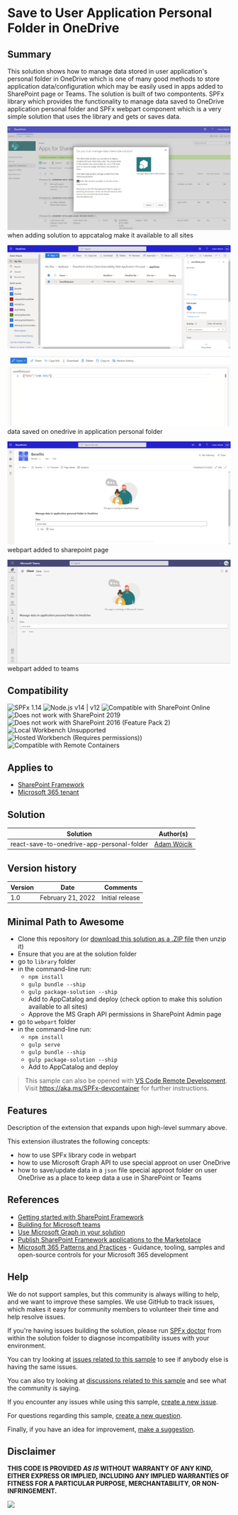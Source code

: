 # Save to User Application Personal Folder in OneDrive

## Summary

This solution shows how to manage data stored in user application's personal folder in OneDrive which is one of many good methods to store application data/configuration which may be easily used in apps added to SharePoint page or Teams. The solution is built of two compontents. SPFx library which provides the functionality to manage data saved to OneDrive application personal folder and SPFx webpart component which is a very simple solution that uses the library and gets or saves data.

![image](./assets/to-all-sites.png)
when adding solution to appcatalog make it available to all sites

![image](./assets/data-saved-on-onedrive.png)

![image](./assets/data.png)
data saved on onedrive in application personal folder

![image](./assets/in-sharepoint.png)
webpart added to sharepoint page

![image](./assets/in-teams.png)
webpart added to teams

## Compatibility

![SPFx 1.14](https://img.shields.io/badge/SPFx-1.14-green.svg)
![Node.js v14 | v12](https://img.shields.io/badge/Node.js-v14%20%7C%20v12-green.svg) 
![Compatible with SharePoint Online](https://img.shields.io/badge/SharePoint%20Online-Compatible-green.svg)
![Does not work with SharePoint 2019](https://img.shields.io/badge/SharePoint%20Server%202019-Incompatible-red.svg "SharePoint Server 2019 requires SPFx 1.4.1 or lower")
![Does not work with SharePoint 2016 (Feature Pack 2)](https://img.shields.io/badge/SharePoint%20Server%202016%20(Feature%20Pack%202)-Incompatible-red.svg "SharePoint Server 2016 Feature Pack 2 requires SPFx 1.1")
![Local Workbench Unsupported](https://img.shields.io/badge/Local%20Workbench-Unsupported-red.svg "Local workbench is no longer available as of SPFx 1.13 and above")
![Hosted Workbench (Requires permissions))](https://img.shields.io/badge/Hosted%20Workbench-(Requires%20permissions%)-yellow.svg "Requires permissions to be granted before this solution can work on the hosted workbench")
![Compatible with Remote Containers](https://img.shields.io/badge/Remote%20Containers-Compatible-green.svg)

## Applies to

- [SharePoint Framework](https://aka.ms/SPFx)
- [Microsoft 365 tenant](https://docs.microsoft.com/en-us/sharepoint/dev/SPFx/set-up-your-developer-tenant)

## Solution

Solution|Author(s)
--------|---------
react-save-to-onedrive-app-personal-folder | [Adam Wójcik](https://github.com/Adam-it)

## Version history

Version|Date|Comments
-------|----|--------
1.0|February 21, 2022|Initial release

## Minimal Path to Awesome

- Clone this repository (or [download this solution as a .ZIP file](https://pnp.github.io/download-partial/?url=https://github.com/pnp/sp-dev-fx-webparts/tree/main/samples/react-save-to-onedrive-app-personal-folder) then unzip it)
- Ensure that you are at the solution folder
- go to `library` folder
- in the command-line run:
  - `npm install`
  - `gulp bundle --ship`
  - `gulp package-solution --ship`
  - Add to AppCatalog and deploy (check option to make this solution available to all sites)
  - Approve the MS Graph API permissions in SharePoint Admin page
- go to `webpart` folder
- in the command-line run:
  - `npm install`
  - `gulp serve`
  - `gulp bundle --ship`
  - `gulp package-solution --ship`
  - Add to AppCatalog and deploy

>  This sample can also be opened with [VS Code Remote Development](https://code.visualstudio.com/docs/remote/remote-overview). Visit https://aka.ms/SPFx-devcontainer for further instructions.

## Features

Description of the extension that expands upon high-level summary above.

This extension illustrates the following concepts:

- how to use SPFx library code in webpart
- how to use Microsoft Graph API to use special approot on user OneDrive
- how to save/update data in a `json` file special approot folder on user OneDrive as a place to keep data a use in SharePoint or Teams

## References

- [Getting started with SharePoint Framework](https://docs.microsoft.com/en-us/sharepoint/dev/SPFx/set-up-your-developer-tenant)
- [Building for Microsoft teams](https://docs.microsoft.com/en-us/sharepoint/dev/SPFx/build-for-teams-overview)
- [Use Microsoft Graph in your solution](https://docs.microsoft.com/en-us/sharepoint/dev/SPFx/web-parts/get-started/using-microsoft-graph-apis)
- [Publish SharePoint Framework applications to the Marketplace](https://docs.microsoft.com/en-us/sharepoint/dev/SPFx/publish-to-marketplace-overview)
- [Microsoft 365 Patterns and Practices](https://aka.ms/m365pnp) - Guidance, tooling, samples and open-source controls for your Microsoft 365 development

## Help

We do not support samples, but this community is always willing to help, and we want to improve these samples. We use GitHub to track issues, which makes it easy for  community members to volunteer their time and help resolve issues.

If you're having issues building the solution, please run [SPFx doctor](https://pnp.github.io/cli-microsoft365/cmd/SPFx/SPFx-doctor/) from within the solution folder to diagnose incompatibility issues with your environment.

You can try looking at [issues related to this sample](https://github.com/pnp/sp-dev-fx-webparts/issues?q=label%3A%22sample%3A%20react-save-to-onedrive-app-personal-folder%22) to see if anybody else is having the same issues.

You can also try looking at [discussions related to this sample](https://github.com/pnp/sp-dev-fx-webparts/discussions?discussions_q=react-save-to-onedrive-app-personal-folder) and see what the community is saying.

If you encounter any issues while using this sample, [create a new issue](https://github.com/pnp/sp-dev-fx-webparts/issues/new?assignees=&labels=Needs%3A+Triage+%3Amag%3A%2Ctype%3Abug-suspected%2Csample%3A%20react-save-to-onedrive-app-personal-folder&template=bug-report.yml&sample=react-save-to-onedrive-app-personal-folder&authors=@Adam-it&title=react-save-to-onedrive-app-personal-folder%20-%20).

For questions regarding this sample, [create a new question](https://github.com/pnp/sp-dev-fx-webparts/issues/new?assignees=&labels=Needs%3A+Triage+%3Amag%3A%2Ctype%3Aquestion%2Csample%3A%20react-save-to-onedrive-app-personal-folder&template=question.yml&sample=react-save-to-onedrive-app-personal-folder&authors=@Adam-it&title=react-save-to-onedrive-app-personal-folder%20-%20).

Finally, if you have an idea for improvement, [make a suggestion](https://github.com/pnp/sp-dev-fx-webparts/issues/new?assignees=&labels=Needs%3A+Triage+%3Amag%3A%2Ctype%3Aenhancement%2Csample%3A%20react-save-to-onedrive-app-personal-folder&template=suggestion.yml&sample=react-save-to-onedrive-app-personal-folder&authors=@Adam-it&title=react-save-to-onedrive-app-personal-folder%20-%20).

## Disclaimer

**THIS CODE IS PROVIDED *AS IS* WITHOUT WARRANTY OF ANY KIND, EITHER EXPRESS OR IMPLIED, INCLUDING ANY IMPLIED WARRANTIES OF FITNESS FOR A PARTICULAR PURPOSE, MERCHANTABILITY, OR NON-INFRINGEMENT.**

<img src="https://pnptelemetry.azurewebsites.net/sp-dev-fx-webparts/samples/react-save-to-onedrive-app-personal-folder" />